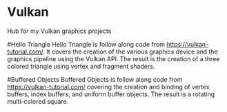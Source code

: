 # Vulkan
Hub for my Vulkan graphics projects 

#Hello Triangle
Hello Triangle is follow along code from https://vulkan-tutorial.com/.  It covers the creation of the various graphics device and the 
graphics pipeline using the Vulkan API.  The result is the creation of a three colored triangle using vertex and fragment shaders.

#Buffered Objects
Buffered Objects is follow along code from https://vulkan-tutorial.com/ covering the creation and binding of vertex buffers, index buffers, 
and uniform buffer objects.  The result is a rotating multi-colored square.
